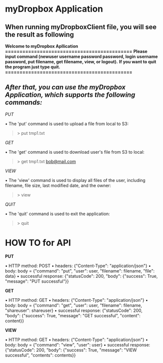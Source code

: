 # **myDropbox Application**

## **When running myDropboxClient file, you will see the result as following**

**Welcome to myDropbox Apllication**
**============================================**
**Please input command (newuser username password password, login**
**username password, put filename, get filename, view, or logout).**
**If you want to quit the program just type quit.**
**============================================**

## *After that, you can use the myDropbox Application, which supports the following commands:*

*PUT*

• The 'put' command is used to upload a file from local to S3:

> \> put tmp1.txt

*GET*

• The 'get' command is used to download user's file from S3 to local:

> \> get tmp1.txt bob@mail.com

*VIEW*

• The 'view' command is used to display all files of the user, including filename, file size, last modified date, and the owner:

> \> view

*QUIT*

• The 'quit' command is used to exit the application:

> \> quit

# **HOW TO for API**

**PUT**

• HTTP method: POST
• headers: {"Content-Type": "application/json"}
• body: body = {"command": "put",
                "user": user,
                "filename": filename,
                "file": data}
• successful response: {"statusCode": 200,
                        "body": {"success": True,
                                "message": "PUT successful"}}

**GET**

• HTTP method: GET
• headers: {"Content-Type": "application/json"}
• body: body = {"command": "get",
                "user": user,
                "filename": filename,
                "shareuser": shareuser}
• successful response: {"statusCode": 200,
                        "body": {"success": True,
                                "message": "GET successful",
                                "content": content}}

**VIEW**

• HTTP method: GET
• headers: {"Content-Type": "application/json"}
• body: body = {"command": "view",
                "user": user}
• successful response: {"statusCode": 200,
                        "body": {"success": True,
                                "message": "VIEW successful",
                                "contents": contents}}

